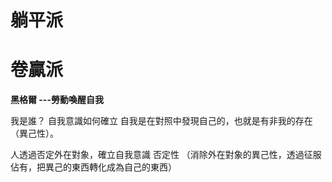 

# 躺平派


# 卷贏派

**黑格爾
---勞動喚醒自我**

我是誰？ 自我意識如何確立
自我是在對照中發現自己的，也就是有非我的存在（異己性）。

人透過否定外在對象，確立自我意識
	否定性 （消除外在對象的異己性，透過征服佔有，把異己的東西轉化成為自己的東西）




